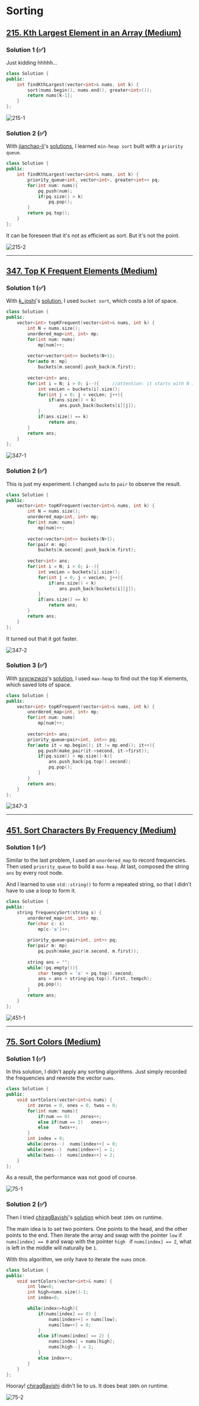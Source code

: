 # Sorting

## [215. Kth Largest Element in an Array (Medium)](https://leetcode.com/problems/kth-largest-element-in-an-array/)

### Solution 1 (✅)

Just kidding hhhhh...

```c++
class Solution {
public:
    int findKthLargest(vector<int>& nums, int k) {
        sort(nums.begin(), nums.end(), greater<int>());
        return nums[k-1];
    }
};
```

![215-1](Pictures/215-1.png)



### Solution 2 (✅)

With [jianchao-li](https://leetcode.com/jianchao-li/)'s [solutions](https://leetcode.com/problems/kth-largest-element-in-an-array/solutions/60309/c-stl-partition-and-heapsort/), I learned `min-heap sort` built with a `priority queue`.

```c++
class Solution {
public:
    int findKthLargest(vector<int>& nums, int k) {
        priority_queue<int, vector<int>, greater<int>> pq;
        for(int num: nums){
            pq.push(num);
            if(pq.size() > k)
                pq.pop();
        }
        return pq.top();
    }
};
```

It can be foreseen that it's not as efficient as sort. But it's not the point.

![215-2](Pictures/215-2.png)

----

## [347. Top K Frequent Elements (Medium)](https://leetcode.com/problems/top-k-frequent-elements/)

### Solution 1 (✅)

With [k_joshi](https://leetcode.com/k_joshi/)'s [solution](https://leetcode.com/problems/top-k-frequent-elements/solutions/1927997/easy-and-simple-c-code-bucket-sort-o-n-linear-time-complexity/), I used `bucket sort`, which costs a lot of space.

```c++
class Solution {
public:
    vector<int> topKFrequent(vector<int>& nums, int k) {
        int N = nums.size();
        unordered_map<int, int> mp;
        for(int num: nums)
            mp[num]++;
        
        vector<vector<int>> buckets(N+1);
        for(auto m: mp)
            buckets[m.second].push_back(m.first);
        
        vector<int> ans;
        for(int i = N; i > 0; i--){		//attention: it starts with N instead of N-1
            int vecLen = buckets[i].size();
            for(int j = 0; j < vecLen; j++){
                if(ans.size() < k)
                    ans.push_back(buckets[i][j]);
            }
            if(ans.size() == k)
                return ans;
        }
        return ans;
    }
};
```

![347-1](Pictures/347-1.png)



### Solution 2 (✅)

This is just my experiment. I changed `auto` to `pair` to observe the result. 

```c++
class Solution {
public:
    vector<int> topKFrequent(vector<int>& nums, int k) {
        int N = nums.size();
        unordered_map<int, int> mp;
        for(int num: nums)
            mp[num]++;
        
        vector<vector<int>> buckets(N+1);
        for(pair m: mp)
            buckets[m.second].push_back(m.first);
        
        vector<int> ans;
        for(int i = N; i > 0; i--){
            int vecLen = buckets[i].size();
            for(int j = 0; j < vecLen; j++){
                if(ans.size() < k)
                    ans.push_back(buckets[i][j]);
            }
            if(ans.size() == k)
                return ans;
        }
        return ans;
    }
};
```

It turned out that it got faster.

![347-2](Pictures/347-2.png)



### Solution 3 (✅)

With [sxycwzwzq](https://leetcode.com/sxycwzwzq/)'s [solution](https://leetcode.com/problems/top-k-frequent-elements/solutions/81624/c-o-n-log-n-k-unordered-map-and-priority-queue-maxheap-solution/), I used `max-heap` to find out the top K elements, which saved lots of space.

```c++
class Solution {
public:
    vector<int> topKFrequent(vector<int>& nums, int k) {
        unordered_map<int, int> mp;
        for(int num: nums)
            mp[num]++;
        
        vector<int> ans;
        priority_queue<pair<int, int>> pq;
        for(auto it = mp.begin(); it != mp.end(); it++){
            pq.push(make_pair(it->second, it->first));
            if(pq.size() > mp.size()-k){
                ans.push_back(pq.top().second);
                pq.pop();
            }
        }
        return ans;
    }
};
```

![347-3](Pictures/347-3.png)

----


## [451. Sort Characters By Frequency (Medium)](https://leetcode.com/problems/sort-characters-by-frequency/)

### Solution 1 (✅)

Similar to the last problem, I used an `unordered_map` to record frequencies. Then used `priority_queue` to build a `max-heap`. At last, composed the string `ans` by every root node.

And I learned to use `std::string()` to form a repeated string, so that I didn't have to use a loop to form it.

```c++
class Solution {
public:
    string frequencySort(string s) {
        unordered_map<int, int> mp;
        for(char c: s)
            mp[c-'a']++;
        
        priority_queue<pair<int, int>> pq;
        for(pair m: mp)
            pq.push(make_pair(m.second, m.first));
        
        string ans = "";
        while(!pq.empty()){
            char tempch = 'a' + pq.top().second;
            ans = ans + string(pq.top().first, tempch);
            pq.pop();
        }
        return ans;
    }
};
```

![451-1](Pictures/451-1.png)

----



## [75. Sort Colors (Medium)](https://leetcode.com/problems/sort-colors/)

### Solution 1 (✅)

In this solution, I didn't apply any sorting algorithms. Just simply recorded the frequencies and rewrote the vector `nums`.

```c++
class Solution {
public:
    void sortColors(vector<int>& nums) {
        int zeros = 0, ones = 0, twos = 0;
        for(int num: nums){
            if(num == 0)    zeros++;
            else if(num == 1)   ones++;
            else    twos++;
        }
        int index = 0;
        while(zeros--)  nums[index++] = 0;
        while(ones--)  nums[index++] = 1;
        while(twos--)  nums[index++] = 2;
    }
};
```

As a result, the performance was not good of course.

![75-1](Pictures/75-1.png)



### Solution 2 (✅)

Then I tried [chiragBavishi](https://leetcode.com/chiragBavishi/)'s [solution](https://leetcode.com/problems/sort-colors/solutions/3040429/c-solution-beat-100/) which beat `100%` on runtime.

The main idea is to set two pointers. One points to the head, and the other points to the end. Then iterate the array and swap with the pointer `low` if `nums[index] == 0` and swap with the pointer `high ` if `nums[index] == 2`, what is left in the middle will naturally be `1`.

With this algorithm, we only have to iterate the `nums` once.

```c++
class Solution {
public:
    void sortColors(vector<int>& nums) {
        int low=0;
        int high=nums.size()-1;
        int index=0;

        while(index<=high){
            if(nums[index] == 0) {
                nums[index++] = nums[low];
                nums[low++] = 0;
            }
            else if(nums[index] == 2) {
                nums[index] = nums[high];
                nums[high--] = 2;
            }
            else index++;
        }
    }
};
```

Hooray! [chiragBavishi](https://leetcode.com/chiragBavishi/) didn't lie to us. It does beat `100%` on runtime.

![75-2](Pictures/75-2.png)